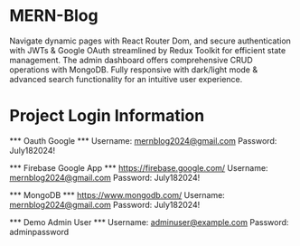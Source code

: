 # MERN-Blog
Navigate dynamic pages with React Router Dom, and secure authentication with JWTs &amp; Google OAuth streamlined by Redux Toolkit for efficient state management. The admin dashboard offers comprehensive CRUD operations with MongoDB. Fully responsive with dark/light mode &amp; advanced search functionality for an intuitive user experience.

# Project Login Information 

*** Oauth Google ***
Username: mernblog2024@gmail.com
Password: July182024!

*** Firebase Google App *** 
https://firebase.google.com/
Username: mernblog2024@gmail.com
Password: July182024!

*** MongoDB ***
https://www.mongodb.com/
Username: mernblog2024@gmail.com
Password: July182024!

*** Demo Admin User ***
Username: adminuser@example.com
Password: adminpassword

